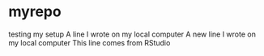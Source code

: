 # myrepo
testing my setup
A line I wrote on my local computer
A new line I wrote on my local computer
This line comes from RStudio
